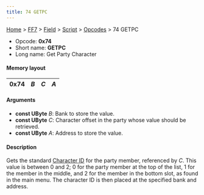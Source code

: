 ```yaml
---
title: 74 GETPC
---
```


[Home](/ff7-flat-wiki/Main%20Page.md) > [FF7](/ff7-flat-wiki/FF7.md) > [Field](/ff7-flat-wiki/FF7/Field.md) > [Script](/ff7-flat-wiki/FF7/Field/Script.md) > [Opcodes](/ff7-flat-wiki/FF7/Field/Script/Opcodes.md) > 74 GETPC

-   Opcode: **0x74**
-   Short name: **GETPC**
-   Long name: Get Party Character

#### Memory layout

| 0x74 | *B* | *C* | *A* |
|------|-----|-----|-----|

#### Arguments

-   **const UByte** *B*: Bank to store the value.
-   **const UByte** *C*: Character offset in the party whose value
    should be retrieved.
-   **const UByte** *A*: Address to store the value.

#### Description

Gets the standard [Character ID][] for the party member, referenced by
*C*. This value is between 0 and 2; 0 for the party member at the top of
the list, 1 for the member in the middle, and 2 for the member in the
bottom slot, as found in the main menu. The character ID is then placed
at the specified bank and address.

  [Character ID]: /ff7-flat-wiki/FF7/Field/Character%20ID.md "wikilink"
